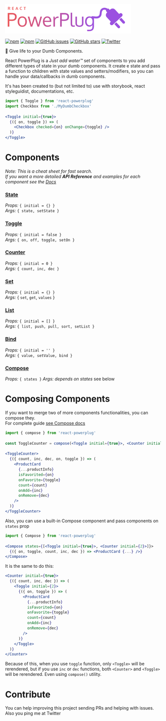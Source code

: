 ![react-powerplug](./logo.png)

[![npm](https://img.shields.io/npm/v/react-powerplug.svg?style=flat-square)](https://www.npmjs.com/package/react-powerplug)
[![npm](https://img.shields.io/npm/dt/react-powerplug.svg?style=flat-square)](https://www.npmjs.com/package/react-powerplug)
[![GitHub issues](https://img.shields.io/github/issues/renatorib/react-powerplug.svg?style=flat-square)](https://github.com/renatorib/react-powerplug/issues)
[![GitHub stars](https://img.shields.io/github/stars/renatorib/react-powerplug.svg?style=flat-square)](https://github.com/renatorib/react-powerplug/stargazers)
[![Twitter](https://img.shields.io/twitter/url/https/github.com/renatorib/react-powerplug.svg?style=social&style=flat-square)](https://twitter.com/intent/tweet?url=https://github.com/renatorib/react-powerplug)

:electric_plug: Give life to your Dumb Components.  

React PowerPlug is a *Just add water™* set of components to you add different types of state in your dumb components. It create e state and pass a function to children with state values and setters/modifiers, so you can handle your data/callbacks in dumb components.

It's has been created to (but not limited to) use with storybook, react styleguidist, documentations, etc.

```jsx
import { Toggle } from 'react-powerplug'
import Checkbox from './MyDumbCheckbox'

<Toggle initial={true}>
  {({ on, toggle }) => (
    <Checkbox checked={on} onChange={toggle} />
  )}
</Toggle>
```

# Components

*Note: This is a cheat sheet for fast search.*  
*If you want a more detailed **API Reference** and examples for each component see the [Docs](docs/README.md)*

### [State](docs/componentes/State.md)
*Props:* `{ initial = {} }`  
*Args:* `{ state, setState }`

### [Toggle](docs/componentes/Toggle.md)
*Props:* `{ initial = false }`  
*Args:* `{ on, off, toggle, setOn }`

### [Counter](docs/componentes/Counter.md)
*Props:* `{ initial = 0 }`  
*Args:* `{ count, inc, dec }`

### [Set](docs/componentes/Set.md)
*Props:* `{ initial = {} }`  
*Args:* { `set`, `get`, `values` }

### [List](docs/componentes/List.md)
*Props:* `{ initial = [] }`  
*Args:* `{ list, push, pull, sort, setList }`

### [Bind](docs/componentes/Bind.md)
*Props:* `{ initial = '' }`  
*Args:* `{ value, setValue, bind }`   

### [Compose](docs/componentes/Compose.md)
*Props:* `{ states }`
*Args:* *depends on states* see below


# Composing Components

If you want to merge two of more components functionalities, you can compose they.  
For complete guide [see Compose docs](docs/components/Compose.md)

```jsx
import { compose } from 'react-powerplug'

const ToggleCounter = compose(<Toggle initial={true}>, <Counter initial={2}>)

<ToggleCounter>
  {({ count, inc, dec, on, toggle }) => (
    <ProductCard
      {...productInfo}
      isFavorited={on}
      onFavorite={toggle}
      count={count}
      onAdd={inc}
      onRemove={dec}
    />
  )}
</ToggleCounter>
``` 

Also, you can use a built-in Compose component and pass components on `states` prop

```jsx
import { Compose } from 'react-powerplug'

<Compose states={[<Toggle initial={true}>, <Counter initial={2}>]}>
  {({ on, toggle, count, inc, dec }) => <ProductCard {...} />}
</Compose>
``` 

It is the same to do this:

```jsx
<Counter initial={true}>
  {({ count, inc, dec }) => (
    <Toggle initial={2}>
      {({ on, toggle }) => (
        <ProductCard
          {...productInfo}
          isFavorited={on}
          onFavorite={toggle}
          count={count}
          onAdd={inc}
          onRemove={dec}
        />
      )}
    </Toggle>
  )}
</Counter>
```

Because of this, when you use `toggle` function, only `<Toggle>` will be rerendered, but if you use `inc` or `dec` functions, both `<Counter>` and `<Toggle>` will be rerendered. Even using `compose()` utility.

# Contribute

You can help improving this project sending PRs and helping with issues.
Also you ping me at Twitter
